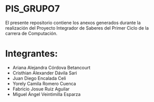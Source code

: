 # PIS_GRUPO7
El presente repositorio contiene los anexos generados durante la realización del Proyecto Integrador de Saberes del Primer Ciclo de la carrera de Computación.
# Integrantes:
- Ariana Alejandra Córdova Betancourt
- Cristhian Alexander Dávila Sari
- Juan Diego Encalada Celi
- Yorely Camila Romero Cuenca
- Fabricio Josue Ruiz Aguilar
- Miguel Ángel Veintimilla Esparza
